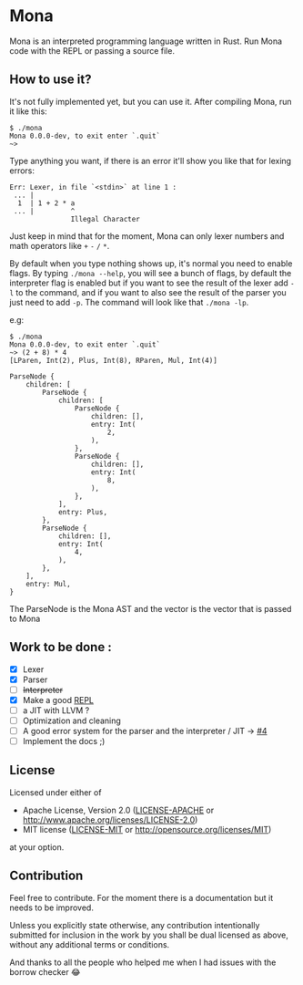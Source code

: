 # Mona
Mona is an interpreted programming language written in Rust. Run Mona code with the REPL or passing a source file.

## How to use it?

It's not fully implemented yet, but you can use it. After compiling Mona, run it like this:

```
$ ./mona
Mona 0.0.0-dev, to exit enter `.quit`
~> 
``` 
Type anything you want, if there is an error it'll show you like that for lexing errors: 

```
Err: Lexer, in file `<stdin>` at line 1 :
 ... |
  1  | 1 + 2 * a
 ... |         ^
               Illegal Character
```
Just keep in mind that for the moment, Mona can only lexer numbers and math operators like `+` `-` `/` `*`.

By default when you type nothing shows up, it's normal you need to enable flags. By typing `./mona --help`, you will see a bunch of flags, by default the interpreter flag is enabled but if you want to see the result of the lexer add `-l` to the command, and if you want to also see the result of the parser you just need to add `-p`. The command will look like that `./mona -lp`.

e.g:

```
$ ./mona
Mona 0.0.0-dev, to exit enter `.quit`
~> (2 + 8) * 4
[LParen, Int(2), Plus, Int(8), RParen, Mul, Int(4)]

ParseNode {
    children: [
        ParseNode {
            children: [
                ParseNode {
                    children: [],
                    entry: Int(
                        2,
                    ),
                },
                ParseNode {
                    children: [],
                    entry: Int(
                        8,
                    ),
                },
            ],
            entry: Plus,
        },
        ParseNode {
            children: [],
            entry: Int(
                4,
            ),
        },
    ],
    entry: Mul,
}
```
The ParseNode is the Mona AST and the vector is the vector that is passed to Mona

## Work to be done :
- [x] Lexer
- [x] Parser
- [ ] ~~Interpreter~~
- [x] Make a good [REPL](https://en.wikipedia.org/wiki/Read%E2%80%93eval%E2%80%93print_loop)
- [ ] a JIT with LLVM ?
- [ ] Optimization and cleaning
- [ ] A good error system for the parser and the interpreter / JIT -> [#4](https://github.com/Larsouille25/mona/issues/4)
- [ ] Implement the docs ;)

## License

Licensed under either of
 * Apache License, Version 2.0 ([LICENSE-APACHE](LICENSE-APACHE) or http://www.apache.org/licenses/LICENSE-2.0)
 * MIT license ([LICENSE-MIT](LICENSE-MIT) or http://opensource.org/licenses/MIT)

at your option.

## Contribution
Feel free to contribute. For the moment there is a documentation but it needs to be improved.

Unless you explicitly state otherwise, any contribution intentionally submitted
for inclusion in the work by you shall be dual licensed as above, without any
additional terms or conditions.

And thanks to all the people who helped me when I had issues with the borrow checker 😂
